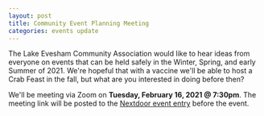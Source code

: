 ```yaml
---
layout: post
title: Community Event Planning Meeting
categories: events update
---
```


The Lake Evesham Community Association would like to hear ideas from everyone on events that can be held
safely in the Winter, Spring, and early Summer of 2021. We're hopeful that with a vaccine we'll be able to
host a Crab Feast in the fall, but what are you interested in doing before then?

We'll be meeting via Zoom on **Tuesday, February 16, 2021 @ 7:30pm**. The meeting link will be posted to the [Nextdoor event entry](https://nextdoor.com/events/3852466/) before the event.
